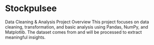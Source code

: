 # Stockpulsee

Data Cleaning & Analysis Project
Overview
This project focuses on data cleaning, transformation, and basic analysis using Pandas, NumPy, and Matplotlib. The dataset comes from <source> and will be processed to extract meaningful insights.